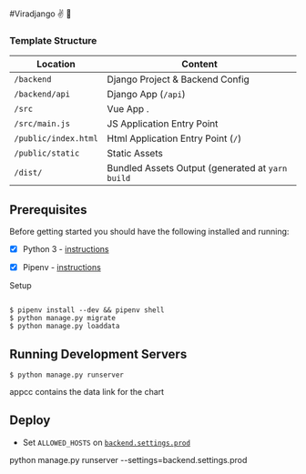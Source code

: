 #Viradjango ✌️ 🐍


### Template Structure


| Location             |  Content                                   |
|----------------------|--------------------------------------------|
| `/backend`           | Django Project & Backend Config            |
| `/backend/api`       | Django App (`/api`)                        |
| `/src`               | Vue App .                                  |
| `/src/main.js`       | JS Application Entry Point                 |
| `/public/index.html` | Html Application Entry Point (`/`)         |
| `/public/static`     | Static Assets                              |
| `/dist/`             | Bundled Assets Output (generated at `yarn build` |

## Prerequisites

Before getting started you should have the following installed and running:
- [X] Python 3 - [instructions](https://wiki.python.org/moin/BeginnersGuide)
- [X] Pipenv - [instructions](https://pipenv.readthedocs.io/en/latest/install/#installing-pipenv)



Setup
```

$ pipenv install --dev && pipenv shell
$ python manage.py migrate
$ python manage.py loaddata
```

## Running Development Servers

```
$ python manage.py runserver
```

appcc contains the data link for the chart
## Deploy

* Set `ALLOWED_HOSTS` on [`backend.settings.prod`](/backend/settings/prod.py)


python manage.py runserver --settings=backend.settings.prod